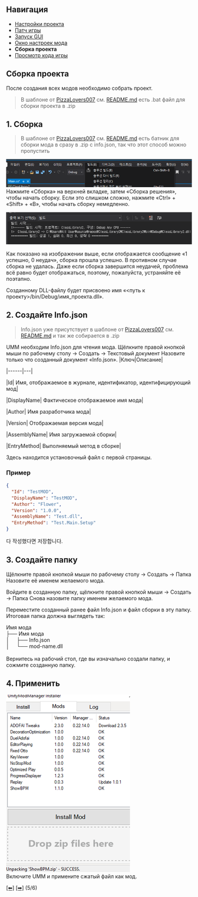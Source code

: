 ## Навигация
 - [Настройки проекта](https://github.com/CocoPommelFan/ADOFAI-Mod-Development-Guide-RU/blob/main/dev1.md)
 - [Патч игры](https://github.com/CocoPommelFan/ADOFAI-Mod-Development-Guide-RU/blob/main/dev2.md)
 - [Запуск GUI](https://github.com/CocoPommelFan/ADOFAI-Mod-Development-Guide-RU/blob/main/dev3.md)
 - [Окно настроек мода](https://github.com/CocoPommelFan/ADOFAI-Mod-Development-Guide-RU/blob/main/dev4.md)
 - **Сборка проекта**
 - [Просмотр кода игры](https://github.com/CocoPommelFan/ADOFAI-Mod-Development-Guide-RU/blob/main/dev6.md)

## Сборка проекта
После создания всех модов необходимо собрать проект.
> В шаблоне от [PizzaLovers007](https://github.com/PizzaLovers007) см. [README.md](https://github.com/NoBrain0917/ADOFAI-Mod-Development-Guide/blob/main/README.md) есть .bat файл для сборки проекта в .zip

## 1. Сборка
> В шаблоне от [PizzaLovers007](https://github.com/PizzaLovers007) см. [README.md](https://github.com/CocoPommelFan/ADOFAI-Mod-Development-Guide-RU/blob/main/README.md) есть батник для сборки мода в сразу в .zip с info.json, так что этот способ можно пропустить

![Сборка](https://github.com/CocoPommelFan/ADOFAI-Mod-Development-Guide-RU/raw/main/img/build.png?raw=true)
Нажмите «Сборка» на верхней вкладке, затем «Сборка решения», чтобы начать сборку.
Если это слишком сложно, нажмите «Ctrl» + «Shift» + «B», чтобы начать сборку немедленно. 
<br>

![Успех](https://github.com/CocoPommelFan/ADOFAI-Mod-Development-Guide-RU/raw/main/img/comp.png?raw=true)

Как показано на изображении выше, если отображается сообщение «1 успешно, 0 неудач», сборка прошла успешно. В противном случае сборка не удалась.
Даже если сборка завершится неудачей, проблема всё равно будет отображаться, поэтому, пожалуйста, устраняйте её поэтапно.

Созданному DLL-файлу будет присвоено имя «<путь к проекту>/bin/Debug/имя_проекта.dll».

## 2. Создайте Info.json
> Info.json уже присутствует в шаблоне от [PizzaLovers007](https://github.com/PizzaLovers007) см. [README.md](https://github.com/CocoPommelFan/ADOFAI-Mod-Development-Guide-RU/blob/main/README.md) и так же собирается в .zip

UMM необходим Info.json для чтения мода.
Щёлкните правой кнопкой мыши по рабочему столу -> Создать -> Текстовый документ
Назовите только что созданный документ «Info.json».
|Ключ|Описание|

|------|---|

|Id| Имя, отображаемое в журнале, идентификатор, идентифицирующий мод|

|DisplayName| Фактическое отображаемое имя мода| 

|Author| Имя разработчика мода| 

|Version| Отображаемая версия мода| 

|AssemblyName| Имя загружаемой сборки| 

|EntryMethod| Выполняемый метод в сборке|

Здесь находится установочный файл с первой страницы.

### Пример
```json
{
  "Id": "TestMOD",
  "DisplayName": "TestMOD",
  "Author": "Flower",
  "Version": "1.0.0",
  "AssemblyName": "Test.dll",
  "EntryMethod": "Test.Main.Setup"
}
```
다 작성했다면 저장합니다.

## 3. Создайте папку
Щёлкните правой кнопкой мыши по рабочему столу -> Создать -> Папка
Назовите её именем желаемого мода.

Войдите в созданную папку, щёлкните правой кнопкой мыши -> Создать -> Папка
Снова назовите папку именем желаемого мода.

Переместите созданный ранее файл Info.json и файл сборки в эту папку.
Итоговая папка должна выглядеть так: 
    
Имя мода<br>
├── Имя мода<br>
│ &nbsp; &nbsp; ├── Info.json<br>
│ &nbsp; &nbsp; └── mod-name.dll <br>
<br>
Вернитесь на рабочий стол, где вы изначально создали папку, и сожмите созданную папку.

## 4. Применить
![Apply](https://github.com/CocoPommelFan/ADOFAI-Mod-Development-Guide-RU/raw/main/img/apply.png?raw=true) <br>
Включите UMM и примените сжатый файл как мод.





[[⬅]](https://github.com/CocoPommelFan/ADOFAI-Mod-Development-Guide-RU/blob/main/dev4.md) [[➡]](https://github.com/CocoPommelFan/ADOFAI-Mod-Development-Guide-RU/blob/main/dev6.md) (5/6)
